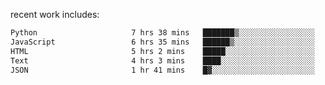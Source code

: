 
<!--<img width="1415" height="100" alt="blu" src="https://github.com/rdsilva01/rdsilva01/assets/101207588/deb060e5-d035-4f09-b511-e3f50605b207">-->

<!-- \> Enthusiastic about developing and building solutions <br>
\> Computer Science and Engineering @ UBI -->

<!-- <a href="https://www.rodrigosilva.live/">personal website</a> 🏁 -->

<!-- ![](https://komarev.com/ghpvc/?username=rdsilva01) -->

recent work includes:
<!--START_SECTION:waka-->

```txt
Python                     7 hrs 38 mins   ███████▒░░░░░░░░░░░░░░░░░   29.72 %
JavaScript                 6 hrs 35 mins   ██████▒░░░░░░░░░░░░░░░░░░   25.62 %
HTML                       5 hrs 2 mins    █████░░░░░░░░░░░░░░░░░░░░   19.58 %
Text                       4 hrs 3 mins    ████░░░░░░░░░░░░░░░░░░░░░   15.82 %
JSON                       1 hr 41 mins    █▓░░░░░░░░░░░░░░░░░░░░░░░   06.59 %
```

<!--END_SECTION:waka-->

